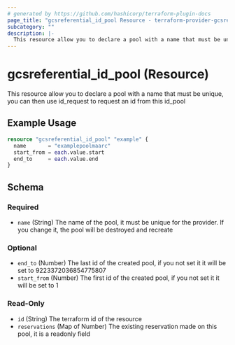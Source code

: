 ```yaml
---
# generated by https://github.com/hashicorp/terraform-plugin-docs
page_title: "gcsreferential_id_pool Resource - terraform-provider-gcsreferential"
subcategory: ""
description: |-
  This resource allow you to declare a pool with a name that must be unique, you can then use idrequest to request an id from this idpool
---
```


# gcsreferential_id_pool (Resource)

This resource allow you to declare a pool with a name that must be unique, you can then use id_request to request an id from this id_pool

## Example Usage

```terraform
resource "gcsreferential_id_pool" "example" {
  name       = "examplepoolmaarc"
  start_from = each.value.start
  end_to     = each.value.end
}
```

<!-- schema generated by tfplugindocs -->
## Schema

### Required

- `name` (String) The name of the pool, it must be unique for the provider. If you change it, the pool will be destroyed and recreate

### Optional

- `end_to` (Number) The last id of the created pool, if you not set it it will be set to 9223372036854775807
- `start_from` (Number) The first id of the created pool, if you not set it it will be set to 1

### Read-Only

- `id` (String) The terraform id of the resource
- `reservations` (Map of Number) The existing reservation made on this pool, it is a readonly field


